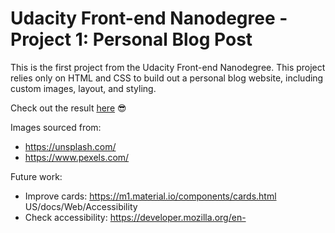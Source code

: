 # Udacity Front-end Nanodegree - Project 1: Personal Blog Post

This is the first project from the Udacity Front-end Nanodegree.
This project relies only on HTML and CSS to build out a personal blog website, including custom images, layout, and styling.

Check out the result [here](https://camilaagw.github.io/udacity-frontend-01-personal-blog-post/) 😎

Images sourced from:
* https://unsplash.com/
* https://www.pexels.com/

Future work:

* Improve cards: https://m1.material.io/components/cards.html
US/docs/Web/Accessibility
* Check accessibility: https://developer.mozilla.org/en-
